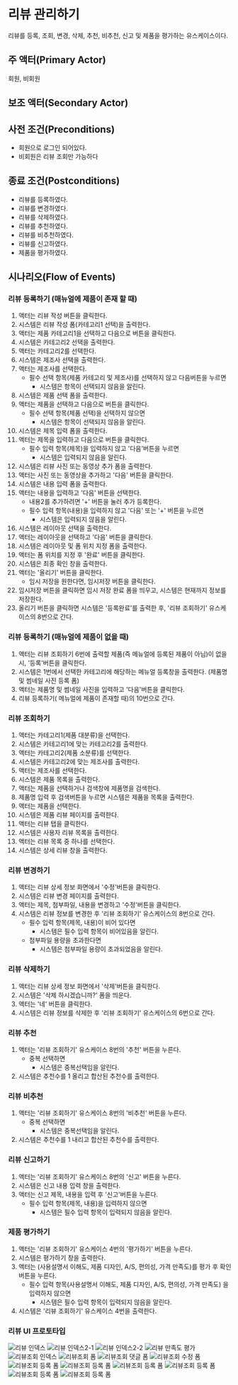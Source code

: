# 리뷰 관리하기
리뷰를 등록, 조회, 변경, 삭제, 추천, 비추천, 신고 및 제품을 평가하는 유스케이스이다.

## 주 액터(Primary Actor)
회원, 비회원

## 보조 액터(Secondary Actor)

## 사전 조건(Preconditions)
- 회원으로 로그인 되어있다.
- 비회원은 리뷰 조회만 가능하다
 
## 종료 조건(Postconditions)
- 리뷰를 등록하였다.
- 리뷰를 변경하였다.
- 리뷰를 삭제하였다.
- 리뷰를 추천하였다.
- 리뷰를 비추천하였다.
- 리뷰를 신고하였다.
- 제품을 평가하였다.

## 시나리오(Flow of Events)

### 리뷰 등록하기 (매뉴얼에 제품이 존재 할 때)
1. 액터는 리뷰 작성 버튼을 클릭한다.
2. 시스템은 리뷰 작성 폼(카테고리1 선택)을 출력한다.
3. 액터는 제품 카테고리1을 선택하고 다음으로 버튼을 클릭한다.
4. 시스템은 카테고리2 선택을 출력한다.
5. 액터는 카테고리2를 선택한다.
6. 시스템은 제조사 선택을 출력한다.
7. 액터는 제조사를 선택한다.
    - 필수 선택 항목(제품 카테고리 및 제조사)를 선택하지 않고 다음버튼을 누르면
      - 시스템은 항목이 선택되지 않음을 알린다.
8. 시스템은 제품 선택 폼을 출력한다.
9. 액터는 제품을 선택하고 다음으로 버튼을 클릭한다.
    - 필수 선택 항목(제품 선택)을 선택하지 않으면
      - 시스템은 항목이 선택되지 않음을 알린다.
10. 시스템은 제목 입력 폼을 출력한다.
11. 액터는 제목을 입력하고 다음으로 버튼을 클릭한다.
    - 필수 입력 항목(제목)을 입력하지 않고 '다음'버튼을 누르면
      - 시스템은 입력되지 않음을 알린다.
12. 시스템은 리뷰 사진 또는 동영상 추가 폼을 출력한다.
13. 액터는 사진 또는 동영상을 추가하고 '다음' 버튼을 클릭한다.
14. 시스템은 내용 입력 폼을 출력한다.
15. 액터는 내용을 입력하고 '다음' 버튼을 선택한다.
    - 내용2를 추가하려면 '+' 버튼을 눌러 추가 등록한다.
    - 필수 입력 항목(내용)을 입력하지 않고 '다음' 또는 '+' 버튼을 누르면 
       - 시스템은 입력되지 않음을 알린다.
16. 시스템은 레이아웃 선택을 출력한다.
17. 액터는 레이아웃을 선택하고 '다음' 버튼을 클릭한다.
18. 시스템은 레이아웃 및 폼 위치 지정 폼을 출력한다.
19. 액터는 폼 위치를 지정 후 '완료' 버튼을 클릭한다.
20. 시스템은 최종 확인 창을 출력한다.
21. 액터는 '올리기' 버튼을 클릭한다.
    - 임시 저장을 원한다면, 임시저장 버튼을 클릭한다.
22. 임시저장 버튼을 클릭하면 임시 저장 완료 폼을 띄우고,
    시스템은 현재까지 정보를 저장한다.
23. 올리기 버튼을 클릭하면 시스템은 '등록완료'를 출력한 후,
    '리뷰 조회하기' 유스케이스의 8번으로 간다.
    
### 리뷰 등록하기 (매뉴얼에 제품이 없을 때)
1. 액터는 리뷰 조회하기 6번에 출력할 제품(즉 메뉴얼에 등록된 제품이 아님)이 없을 시, 
   '등록'버튼을 클릭한다.
2. 시스템은 1번에서 선택한 카테고리에 해당하는 메뉴얼 등록창을 출력한다.
   (제품명 및 썸네일 사진 등록 폼)
3. 액터는 제품명 및 썸네일 사진을 입력하고 '다음'버튼을 클릭한다.
4. 리뷰 등록하기( 메뉴얼에 제품이 존재할 때)의 10번으로 간다.

### 리뷰 조회하기
1. 액터는 카테고리1(제품 대분류)을 선택한다.
2. 시스템은 카테고리1에 맞는 카테고리2를 출력한다.
3. 액터는 카테고리2(제품 소분류)를 선택한다.
4. 시스템은 카테고리2에 맞는 제조사를 출력한다.
5. 액터는 제조사를 선택한다.
6. 시스템은 제품 목록을 출력한다.
7. 액터는 제품을 선택하거나 검색창에 제품명을 검색한다.
8. 제품명 입력 후 검색버튼을 누르면 시스템은 제품을 목록을 출력한다.
9. 액터는 제품을 선택한다.
10. 시스템은 제품 리뷰 페이지를 출력한다.
11. 액터는 리뷰 탭을 클릭한다.
12. 시스템은 사용자 리뷰 목록을 출력한다.
13. 액터는 리뷰 목록 중 하나를 선택한다.
14. 시스템은 상세 리뷰 창을 출력한다.

### 리뷰 변경하기
1. 액터는 리뷰 상세 정보 화면에서 '수정'버튼을 클릭한다.
2. 시스템은 리뷰 변경 페이지를 출력한다.
3. 액터는 제목, 첨부파일, 내용을 변경하고 '수정'버튼을 클릭한다.
4. 시스템은 리뷰 정보를 변경한 후 '리뷰 조회하기' 유스케이스의 
   8번으로 간다.
    - 필수 입력 항목(제목, 내용)이 비어 있다면
      - 시스템은 필수 입력 항목이 비어있음을 알린다.
    - 첨부파일 용량을 초과한다면
      - 시스템은 첨부파일 용량이 초과되었음을 알린다.

### 리뷰 삭제하기
1. 액터는 리뷰 상세 정보 화면에서 '삭제'버튼을 클릭한다.
2. 시스템은 '삭제 하시겠습니까?' 폼을 띄운다.
3. 액터는 '네' 버튼을 클릭한다.
4. 시스템은 리뷰 정보를 삭제한 후 '리뷰 조회하기' 유스케이스의 6번으로 간다.
   
### 리뷰 추천
1. 액터는 '리뷰 조회하기' 유스케이스 8번의 '추천' 버튼을 누른다. 
    - 중복 선택하면
      - 시스템은 중복선택임을 알린다.
2. 시스템은 추천수를 1 올리고 합산된 추천수를 출력한다.

### 리뷰 비추천
1. 액터는 '리뷰 조회하기' 유스케이스 8번의 '비추천' 버튼을 누른다. 
    - 중복 선택하면
      - 시스템은 중복선택임을 알린다.
2. 시스템은 추천수를 1 내리고 합산된 추천수를 출력한다.
   
### 리뷰 신고하기
1. 액터는 '리뷰 조회하기' 유스케이스 8번의 '신고' 버튼을 누른다. 
2. 시스템은 신고 내용 입력 창을 출력한다.
3. 액터는 신고 제목, 내용을 입력 후 '신고'버튼을 누른다.
    - 필수 입력 항목(제목, 내용)을 입력하지 않으면
      - 시스템은 필수 입력 항목이 입력되지 않음을 알린다.

### 제품 평가하기
1. 액터는 '리뷰 조회하기' 유스케이스 4번의 '평가하기' 버튼을 누른다.
2. 시스템은 평가하기 창을 출력한다.
3. 액터는 (사용설명서 이해도, 제품 디자인, A/S, 편의성, 가격 만족도)를 
   평가 후 확인 버튼을 누른다.
    - 필수 입력 항목(사용설명서 이해도, 제품 디자인, A/S, 편의성, 가격 만족도)
      을 입력하지 않으면 
        - 시스템은 필수 입력 항목이 입력되지 않음을 알린다.
4. 시스템은 '리뷰 조회하기' 유스케이스 4번을 출력한다.


### 리뷰 UI 프로토타입
![리뷰 인덱스](./images/리뷰1.png)
![리뷰 인덱스2-1](./images/리뷰2.png)
![리뷰 인덱스2-2](./images/리뷰3.png)
![리뷰 만족도 평가](./images/리뷰4.png)
![리뷰조회 인덱스](./images/리뷰5.png)
![리뷰조회 폼](./images/리뷰6.png)
![리뷰조회 댓글 폼](./images/리뷰7.png)
![리뷰조회 수정 폼](./images/리뷰8.png)
![리뷰조회 등록 폼](./images/리뷰10.png)
![리뷰조회 등록 폼](./images/리뷰11.png)
![리뷰조회 등록 폼](./images/리뷰12.png)
![리뷰조회 등록 폼](./images/리뷰13.png)
![리뷰조회 등록 폼](./images/리뷰14.png)
![리뷰조회 등록 폼](./images/리뷰15.png)

